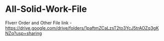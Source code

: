 # All-Solid-Work-File
FIverr Order and Other 
  File link - https://drive.google.com/drive/folders/1paftmZCaLzsT2to3YcJ5trAOZq3gKNZq?usp=sharing

